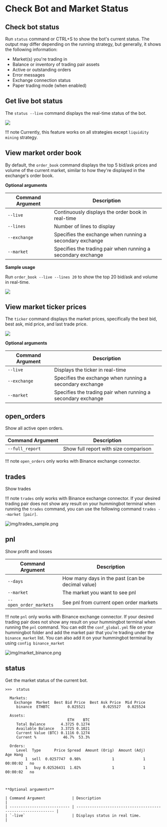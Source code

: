 # Check Bot and Market Status

## Check bot status

Run `status` command or CTRL+S to show the bot's current status. The output may differ depending on the running strategy, but generally, it shows the following information:

- Market(s) you're trading in
- Balance or inventory of trading pair assets
- Active or outstanding orders
- Error messages
- Exchange connection status
- Paper trading mode (when enabled)

## Get live bot status

The `status --live` command displays the real-time status of the bot.

![](/assets/img/status-live.gif)

!!! note
    Currently, this feature works on all strategies except `liquidity mining` strategy.

## View market order book

By default, the `order_book` command displays the top 5 bid/ask prices and volume of the current market, similar to how they're displayed in the exchange's order book.

**Optional arguments**

| Command Argument | Description                                                  |
| ---------------- | ------------------------------------------------------------ |
| `--live`         | Continuously displays the order book in real-time            |
| `--lines`        | Number of lines to display                                   |
| `--exchange`     | Specifies the exchange when running a secondary exchange     |
| `--market`       | Specifies the trading pair when running a secondary exchange |

**Sample usage**

Run `order_book --live --lines 20` to show the top 20 bid/ask and volume in real-time.

![](/assets/img/orderbook-live-lines.gif)

## View market ticker prices

The `ticker` command displays the market prices, specifically the best bid, best ask, mid price, and last trade price.

![](/assets/img/ticker-command.png)

**Optional arguments**

| Command Argument | Description                                                  |
| ---------------- | ------------------------------------------------------------ |
| `--live`         | Displays the ticker in real-time                             |
| `--exchange`     | Specifies the exchange when running a secondary exchange     |
| `--market`       | Specifies the trading pair when running a secondary exchange |

## open_orders

Show all active open orders.

| Command Argument | Description                           |
| ---------------- | ------------------------------------- |
| `--full_report`  | Show full report with size comparison |

!!! note
    `open_orders` only works with Binance exchange connector.

## trades

Show trades

!!! note
    `trades` only works with Binance exchange connector. If your desired trading pair does not show any result on your hummingbot terminal when running the `trades` command, you can use the following command `trades --market [pair]`.

![img/trades_sample.png](/assets/img/trades_sample.png)

## pnl

Show profit and losses

| Command Argument       | Description                                      |
| ---------------------- | ------------------------------------------------ |
| `--days`               | How many days in the past (can be decimal value) |
| `--market`             | The market you want to see pnl                   |
| `--open_order_markets` | See pnl from current open order markets          |

!!! note
    `pnl` only works with Binance exchange connector. If your desired trading pair does not show any result on your hummingbot terminal when running the `pnl` command. You can edit the `conf_global.yml` file on your hummingbot folder and add the market pair that you're trading under the `binance_market` list. You can also add it on your hummingbot terminal by using `config binance_market`

![img/market_binance.png](/assets/img/market_binance.png)

## status

Get the market status of the current bot.

```
>>>  status

  Markets:
    Exchange  Market  Best Bid Price  Best Ask Price  Mid Price
     binance  ETHBTC        0.025521        0.025527   0.025524

  Assets:
                            ETH    BTC
     Total Balance       4.3725 0.1274
     Available Balance   3.3725 0.1021
     Current Value (BTC) 0.1116 0.1274
     Current %            46.7%  53.3%

  Orders:
     Level  Type      Price Spread  Amount (Orig)  Amount (Adj)       Age Hang
         1  sell  0.0257747  0.98%              1             1  00:00:02   no
         1   buy 0.02526431  1.02%              1             1  00:00:02   no



**Optional arguments**

| Command Argument            | Description                                                  |
| --------------------------- | ------------------------------------------------------------ |
| `-live`                     | Displays status in real time.                                |
```
